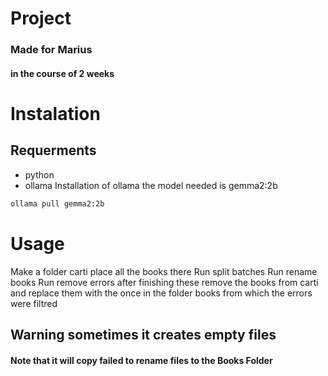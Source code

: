 # Project 
### Made for Marius 
#### in the course of 2 weeks 
# Instalation 
## Requerments 
- python
- ollama
Installation of ollama the model needed is gemma2:2b
```bat
ollama pull gemma2:2b
```
# Usage
Make a folder carti place all the books there
Run split batches 
Run rename books 
Run remove errors 
after finishing these remove the books from carti and replace them with the once in the folder books from which the errors were filtred 
## Warning sometimes it creates empty files
#### Note that it will copy failed to rename files to the Books Folder
